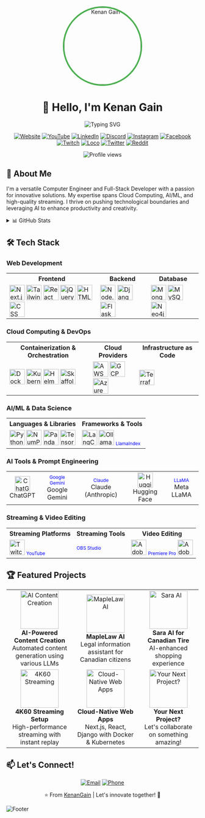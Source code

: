 <div align="center">
  <img src="https://github.com/KenanGain/KenanGain/blob/main/Screenshot_20230128-144804490-01.jpeg" alt="Kenan Gain" width="200" height="200" style="border-radius:50%; object-fit: cover; border: 4px solid #4CAF50;">
</div>

<h1 align="center">👋 Hello, I'm Kenan Gain</h1>

<p align="center">
  <img src="https://readme-typing-svg.herokuapp.com?font=Fira+Code&pause=1000&color=2196F3&center=true&vCenter=true&width=435&lines=Computer+Engineer;Full-Stack+Developer;AI+Engineer;Youtuber;Streamer;Editor;" alt="Typing SVG" />
</p>

<p align="center">
  <a href="https://www.kenangain.com/"><img src="https://img.shields.io/badge/Website-kenangain.com-1abc9c?style=for-the-badge&logo=google-chrome" alt="Website"></a>
  <a href="https://www.youtube.com/@KnightGamer87"><img src="https://img.shields.io/badge/YouTube-KnightGamer87-ff0000?style=for-the-badge&logo=youtube" alt="YouTube"></a>
  <a href="https://www.linkedin.com/in/kenan-gain-33048518a/"><img src="https://img.shields.io/badge/LinkedIn-Kenan%20Gain-0077b5?style=for-the-badge&logo=linkedin" alt="LinkedIn"></a>
  <a href="https://discord.gg/7uSszWu"><img src="https://img.shields.io/badge/Discord-Join%20Server-7289da?style=for-the-badge&logo=discord" alt="Discord"></a>
  <a href="https://instagram.com/knightgamer87/?hl=en"><img src="https://img.shields.io/badge/Instagram-knightgamer87-e4405f?style=for-the-badge&logo=instagram" alt="Instagram"></a>
  <a href="https://facebook.com/kenan.gain"><img src="https://img.shields.io/badge/Facebook-Kenan%20Gain-1877f2?style=for-the-badge&logo=facebook" alt="Facebook"></a>
  <a href="https://twitch.tv/knightgamer2910"><img src="https://img.shields.io/badge/Twitch-knightgamer2910-9146ff?style=for-the-badge&logo=twitch" alt="Twitch"></a>
  <a href="https://loco.gg/streamers/IGK07LN6IY"><img src="https://img.shields.io/badge/Loco-IGK07LN6IY-ff5c5c?style=for-the-badge&logo=loco" alt="Loco"></a>
  <a href="https://twitter.com/gain_kenan"><img src="https://img.shields.io/badge/Twitter-gain_kenan-1da1f2?style=for-the-badge&logo=twitter" alt="Twitter"></a>
  <a href="https://www.reddit.com/user/Automated_Artistry"><img src="https://img.shields.io/badge/Reddit-Automated_Artistry-ff4500?style=for-the-badge&logo=reddit" alt="Reddit"></a>
</p>



<p align="center">
  <img src="https://komarev.com/ghpvc/?username=KenanGain&color=blueviolet&style=flat-square&label=Profile+Views" alt="Profile views">
</p>

## 🚀 About Me

I'm a versatile Computer Engineer and Full-Stack Developer with a passion for innovative solutions. My expertise spans Cloud Computing, AI/ML, and high-quality streaming. I thrive on pushing technological boundaries and leveraging AI to enhance productivity and creativity.

<details>
<summary>📊 GitHub Stats</summary>
<p align="center">
  <img src="https://github-readme-stats.vercel.app/api?username=KenanGain&show_icons=true&theme=radical" alt="Kenan's GitHub stats">
  <img src="https://github-readme-streak-stats.herokuapp.com/?user=KenanGain&theme=radical" alt="Kenan's GitHub streak">
</p>
</details>


## 🛠️ Tech Stack

### Web Development

<table>
  <tr>
    <th>Frontend</th>
    <th>Backend</th>
    <th>Database</th>
  </tr>
  <tr>
    <td>
      <img src="https://cdn.worldvectorlogo.com/logos/next-js.svg" width="40" height="40" alt="Next.js"/>
      <img src="https://cdn.worldvectorlogo.com/logos/tailwindcss.svg" width="40" height="40" alt="Tailwind CSS"/>
      <img src="https://cdn.worldvectorlogo.com/logos/react-2.svg" width="40" height="40" alt="React"/>
      <img src="https://cdn.worldvectorlogo.com/logos/jquery-4.svg" width="40" height="40" alt="jQuery"/>
      <img src="https://cdn.worldvectorlogo.com/logos/html-1.svg" width="40" height="40" alt="HTML"/>
      <img src="https://cdn.worldvectorlogo.com/logos/css-3.svg" width="40" height="40" alt="CSS"/>
    </td>
    <td>
      <img src="https://cdn.worldvectorlogo.com/logos/nodejs-icon.svg" width="40" height="40" alt="Node.js"/>
      <img src="https://cdn.worldvectorlogo.com/logos/django.svg" width="40" height="40" alt="Django"/>
      <img src="https://cdn.worldvectorlogo.com/logos/flask.svg" width="40" height="40" alt="Flask"/>
    </td>
    <td>
      <img src="https://cdn.worldvectorlogo.com/logos/mongodb-icon-1.svg" width="40" height="40" alt="MongoDB"/>
      <img src="https://cdn.worldvectorlogo.com/logos/mysql-6.svg" width="40" height="40" alt="MySQL"/>
      <img src="https://dist.neo4j.com/wp-content/uploads/20210423072157/neo4j-logo-2020-1.svg" width="40" height="40" alt="Neo4j"/>
    </td>
  </tr>
</table>

### Cloud Computing & DevOps

<table>
  <tr>
    <th>Containerization & Orchestration</th>
    <th>Cloud Providers</th>
    <th>Infrastructure as Code</th>
  </tr>
  <tr>
    <td>
      <img src="https://cdn.worldvectorlogo.com/logos/docker.svg" width="40" height="40" alt="Docker"/>
      <img src="https://cdn.worldvectorlogo.com/logos/kubernetes.svg" width="40" height="40" alt="Kubernetes"/>
      <img src="https://helm.sh/img/helm.svg" width="40" height="40" alt="Helm"/>
      <img src="https://skaffold.dev/images/skaffold-logo-white.png" width="40" height="40" alt="Skaffold"/>
    </td>
    <td>
      <img src="https://cdn.worldvectorlogo.com/logos/aws-2.svg" width="40" height="40" alt="AWS"/>
      <img src="https://cdn.worldvectorlogo.com/logos/google-cloud-1.svg" width="40" height="40" alt="GCP"/>
      <img src="https://cdn.worldvectorlogo.com/logos/azure-1.svg" width="40" height="40" alt="Azure"/>
    </td>
    <td>
      <img src="https://cdn.worldvectorlogo.com/logos/terraform-enterprise.svg" width="40" height="40" alt="Terraform"/>
    </td>
  </tr>
</table>

### AI/ML & Data Science

<table>
  <tr>
    <th>Languages & Libraries</th>
    <th>Frameworks & Tools</th>
  </tr>
  <tr>
    <td>
      <img src="https://cdn.worldvectorlogo.com/logos/python-5.svg" width="40" height="40" alt="Python"/>
      <img src="https://cdn.worldvectorlogo.com/logos/numpy-1.svg" width="40" height="40" alt="NumPy"/>
      <img src="https://cdn.worldvectorlogo.com/logos/pandas-1.svg" width="40" height="40" alt="Pandas"/>
      <img src="https://cdn.worldvectorlogo.com/logos/tensorflow-2.svg" width="40" height="40" alt="TensorFlow"/>
    </td>
    <td>
      <img src="https://raw.githubusercontent.com/hwchase17/langchain/master/.github/logo.svg" width="40" height="40" alt="LangChain"/>
      <img src="https://ollama.ai/public/ollama.png" width="40" height="40" alt="Ollama"/>
      <span style="color: blue; font-size: 12px;">LlamaIndex</span>
    </td>
  </tr>
</table>

### AI Tools & Prompt Engineering

<table>
  <tr>
    <td align="center"><img src="https://upload.wikimedia.org/wikipedia/commons/0/04/ChatGPT_logo.svg" width="40" height="40" alt="ChatGPT"/><br>ChatGPT</td>
    <td align="center"><span style="color: blue; font-size: 12px;">Google Gemini</span><br>Google Gemini</td>
    <td align="center"><span style="color: blue; font-size: 12px;">Claude</span><br>Claude (Anthropic)</td>
    <td align="center"><img src="https://huggingface.co/front/assets/huggingface_logo-noborder.svg" width="40" height="40" alt="Hugging Face"/><br>Hugging Face</td>
    <td align="center"><span style="color: blue; font-size: 12px;">LLaMA</span><br>Meta LLaMA</td>
  </tr>
</table>

### Streaming & Video Editing

<table>
  <tr>
    <th>Streaming Platforms</th>
    <th>Streaming Tools</th>
    <th>Video Editing</th>
  </tr>
  <tr>
    <td>
      <img src="https://cdn.worldvectorlogo.com/logos/twitch-logo-2019.svg" width="40" height="40" alt="Twitch"/>
      <span style="color: blue; font-size: 12px;">YouTube</span>
    </td>
    <td>
      <span style="color: blue; font-size: 12px;">OBS Studio</span>
    </td>
    <td>
      <img src="https://cdn.worldvectorlogo.com/logos/adobe-photoshop-2.svg" width="40" height="40" alt="Adobe Photoshop"/>
      <span style="color: blue; font-size: 12px;">Premiere Pro</span>
      <img src="https://cdn.worldvectorlogo.com/logos/after-effects-1.svg" width="40" height="40" alt="Adobe After Effects"/>
    </td>
  </tr>
</table>

## 🏆 Featured Projects

<table align="center">
  <tr>
    <td align="center">
      <img src="https://via.placeholder.com/150" width="100" height="100" alt="AI Content Creation"/>
      <br>
      <strong>AI-Powered Content Creation</strong>
      <br>
      Automated content generation using various LLMs
    </td>
    <td align="center">
      <img src="https://via.placeholder.com/150" width="100" height="100" alt="MapleLaw AI"/>
      <br>
      <strong>MapleLaw AI</strong>
      <br>
      Legal information assistant for Canadian citizens
    </td>
    <td align="center">
      <img src="https://via.placeholder.com/150" width="100" height="100" alt="Sara AI"/>
      <br>
      <strong>Sara AI for Canadian Tire</strong>
      <br>
      AI-enhanced shopping experience
    </td>
  </tr>
  <tr>
    <td align="center">
      <img src="https://via.placeholder.com/150" width="100" height="100" alt="4K60 Streaming"/>
      <br>
      <strong>4K60 Streaming Setup</strong>
      <br>
      High-performance streaming with instant replay
    </td>
    <td align="center">
      <img src="https://via.placeholder.com/150" width="100" height="100" alt="Cloud-Native Web Apps"/>
      <br>
      <strong>Cloud-Native Web Apps</strong>
      <br>
      Next.js, React, Django with Docker & Kubernetes
    </td>
    <td align="center">
      <img src="https://via.placeholder.com/150" width="100" height="100" alt="Your Next Project?"/>
      <br>
      <strong>Your Next Project?</strong>
      <br>
      Let's collaborate on something amazing!
    </td>
  </tr>
</table>

## 📫 Let's Connect!

<p align="center">
  <a href="mailto:kenangain2910@gmail.com"><img src="https://img.shields.io/badge/Email-kenangain2910%40gmail.com-D14836?style=for-the-badge&logo=gmail&logoColor=white" alt="Email"></a>
  <a href="tel:+14374364786"><img src="https://img.shields.io/badge/Phone-%2B1%20(437--436--4786)-25D366?style=for-the-badge&logo=whatsapp&logoColor=white" alt="Phone"></a>
</p>

<div align="center">
  
⭐️ From [KenanGain](https://github.com/KenanGain) | Let's innovate together! 🚀

</div>

![Footer](https://capsule-render.vercel.app/api?type=waving&color=gradient&height=110&section=footer)

